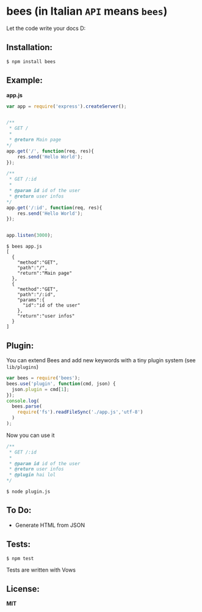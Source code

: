 bees (in Italian ```API``` means ```bees```)
====


Let the code write your docs D:

## Installation:

```
$ npm install bees
```

## Example: 

__app.js__
```javascript
var app = require('express').createServer();


/**
 * GET /
 * 
 * @return Main page
*/
app.get('/', function(req, res){
    res.send('Hello World');
});

/**
 * GET /:id
 * 
 * @param id id of the user
 * @return user infos
*/
app.get('/:id', function(req, res){
    res.send('Hello World');
});


app.listen(3000);
```

```
$ bees app.js
[
  {
    "method":"GET",
    "path":"/",
    "return":"Main page"
  },
  {
    "method":"GET",
    "path":"/:id",
    "params":{
      "id":"id of the user"
    },
    "return":"user infos"
  }
]

```

## Plugin:

You can extend Bees and add new keywords with a tiny plugin system (see ```lib/plugins```)

```javascript
var bees = require('bees');
bees.use('plugin', function(cmd, json) {
  json.plugin = cmd[1];
});
console.log(
  bees.parse(
    require('fs').readFileSync('./app.js','utf-8')
  )
);

```

Now you can use it

```javascript
/**
 * GET /:id
 * 
 * @param id id of the user
 * @return user infos
 * @plugin hai lol
*/
```

```
$ node plugin.js

```


## To Do:

- Generate HTML from JSON

## Tests:

```
$ npm test
```

Tests are written with Vows

## License:

__MIT__
